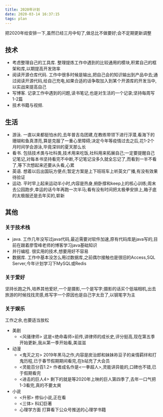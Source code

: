 ```yaml
---
title: 2020年计划
date: 2020-03-14 16:37:15
tags: plan
---
```


把2020年给安排一下,虽然已经三月中旬了,做总比不做要好;会不定期更新调整

## 技术
* 考虑整理自己的工具库. 整理提炼工作中遇到的比较通用的模块,积累自己的框架和库,以期提高开发效率
* 阅读开源仓库代码. 工作中很多时候是输出,把自己会的知识输出到产品中去;通过阅读开源代码,给自己充电,如果合适的话争取加入到某个开源库的开发当中,以实战来提高自己
* 写博客. 记录工作中遇到的问题,读书笔记,也是对生活的一个记录;坚持每周写1-2篇
* 技术书籍与视频. 

## 生活

* 游泳. 一直以来都挺怕水的,去年普吉岛团建,在教练带领下进行浮潜,看海下的珊瑚和鱼真漂亮,算是克服了一重心里障碍;决定今年等疫情过去之后,花1-2个月时间学会游泳,毕竟深圳的夏天那么长
* 看书. 包括技术类与社科类,技术用来吃饭,社科用来拓展自己;一定要提醒自己记笔记,对每本书坚持看完不中断,不记笔记没多久就全忘记了,而看到一半不看了,等下次想起来还要从头看,心累
* 英语. 想着以后出国玩方便点;暂定方案是上下班班车上听英文广播,有没有效果待验证
* 运动. 平时早上起来运动半小时,内容是热身,俯卧撑和keep上的核心训练;周末去公园跑步,幸运的话今年再跑一次半马;看有没有时间把太极拳安排上,箱子底的太极服还是去年买的,崭新

## 其他

### 关于技术栈
* java. 工作几年没写过java代码,最近需要对软件加速,原有代码库是java写的,目前在跟着廖雪峰老师的博客学习java基础知识
* 并行编程. 很实用的技术,想要用好不容易
* 数据库. 工作中基本没怎么用过数据库,之前偶尔接触也是很旧的Access,SQL Server,今年计划学习下MySQL或Redis

### 关于爱好
坚持长跑之外,培养其他爱好,一个是摄影,一个是写字;摄影的话买个低端相机,出去旅游的时候找找灵感,练写字一个原因也是自己字太丑了,以钢笔字为主

### 关于娱乐
工作之余,也要适当放松  
* 美剧 
  * <风骚律师> 这是<绝命毒师>前传,讲律师的成长史,评分挺高,现在第五季开始更新,我从第一季开始看,美滋滋
* 动漫
  * <鬼灭之刃> 2019年黑马之作,内容是炭治郎和妹妹祢豆子的亲情羁绊和打鬼历程,已于春节假期期间看完,在b站充了大会员
  * <灵能百分百1.2> 作者成名作是<一拳超人>,灵能讲异能的,口碑也不错,已于假期看完
  * <进击的巨人4> 剩下的就是等2020年上映的巨人第四季了,去年一口气把1-3看完,真的不要太爽
* 小说
  * <升邪> 修仙小说,正在看
  * <三体> 科幻巨著
  * 心理学方面 打算看下公众号推送的心理学书籍